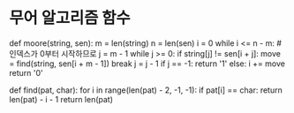 
# 무어 알고리즘 함수
def moore(string, sen):
    m = len(string)
    n = len(sen)
    i = 0
    while i <= n - m:
        # 인덱스가 0부터 시작하므로
        j = m - 1
        while j >= 0:
            if string[j] != sen[i + j]:
                move = find(string, sen[i + m - 1])
                break
            j = j - 1
        if j == -1:
            return '1'
        else:
            i += move
    return '0'

def find(pat, char):
    for i in range(len(pat) - 2, -1, -1):
        if pat[i] == char:
            return len(pat) - i - 1
    return len(pat)